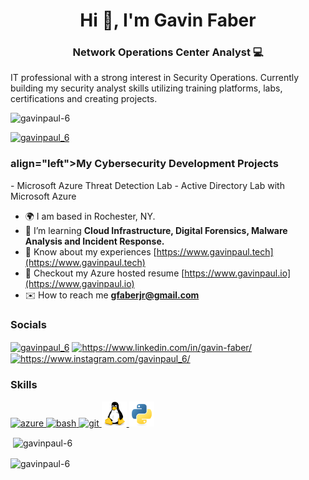<h1 align="center">Hi 👋, I'm Gavin Faber</h1>
<h3 align="center">Network Operations Center Analyst 💻</h3>

<p>IT professional with a strong interest in Security Operations. Currently building my security analyst skills utilizing training platforms, labs, certifications and creating projects.</p>

<p align="left"> <img src="https://komarev.com/ghpvc/?username=gavinpaul-6&label=Profile%20views&color=0e75b6&style=flat" alt="gavinpaul-6" /> </p>

<p align="left"> <a href="https://twitter.com/gavinpaul_6" target="blank"><img src="https://img.shields.io/twitter/follow/gavinpaul_6?logo=twitter&style=for-the-badge" alt="gavinpaul_6" /></a> </p>


<h3> align="left">My Cybersecurity Development Projects</h3>
- Microsoft Azure Threat Detection Lab 
- Active Directory Lab with Microsoft Azure

- 🌍 I am based in Rochester, NY.
- 🧠 I’m learning **Cloud Infrastructure, Digital Forensics, Malware Analysis and Incident Response.**
- 📝 Know about my experiences [https://www.gavinpaul.tech](https://www.gavinpaul.tech)
- 👾 Checkout my Azure hosted resume [https://www.gavinpaul.io](https://www.gavinpaul.io)
- ✉️ How to reach me **gfaberjr@gmail.com**

<h3 align="left">Socials</h3>
<p align="left">
<a href="https://twitter.com/gavinpaul_6" target="blank"><img align="center" src="https://raw.githubusercontent.com/rahuldkjain/github-profile-readme-generator/master/src/images/icons/Social/twitter.svg" alt="gavinpaul_6" height="30" width="40" /></a>
<a href="https://www.linkedin.com/in/gavin-faber/" target="blank"><img align="center" src="https://raw.githubusercontent.com/rahuldkjain/github-profile-readme-generator/master/src/images/icons/Social/linked-in-alt.svg" alt="https://www.linkedin.com/in/gavin-faber/" height="30" width="40" /></a>
<a href="https://www.instagram.com/gavinpaul_6/" target="blank"><img align="center" src="https://raw.githubusercontent.com/rahuldkjain/github-profile-readme-generator/master/src/images/icons/Social/instagram.svg" alt="https://www.instagram.com/gavinpaul_6/" height="30" width="40" /></a>
</p>

<h3 align="left">Skills</h3>
<p align="left"> <a href="https://azure.microsoft.com/en-in/" target="_blank" rel="noreferrer"> <img src="https://www.vectorlogo.zone/logos/microsoft_azure/microsoft_azure-icon.svg" alt="azure" width="40" height="40"/> </a> <a href="https://www.gnu.org/software/bash/" target="_blank" rel="noreferrer"> <img src="https://www.vectorlogo.zone/logos/gnu_bash/gnu_bash-icon.svg" alt="bash" width="40" height="40"/> </a> <a href="https://git-scm.com/" target="_blank" rel="noreferrer"> <img src="https://www.vectorlogo.zone/logos/git-scm/git-scm-icon.svg" alt="git" width="40" height="40"/> </a> <a href="https://www.linux.org/" target="_blank" rel="noreferrer"> <img src="https://raw.githubusercontent.com/devicons/devicon/master/icons/linux/linux-original.svg" alt="linux" width="40" height="40"/> </a> <a href="https://www.python.org" target="_blank" rel="noreferrer"> <img src="https://raw.githubusercontent.com/devicons/devicon/master/icons/python/python-original.svg" alt="python" width="40" height="40"/> </a> </p>


<p>&nbsp;<img align="center" src="https://github-readme-stats.vercel.app/api?username=gavinpaul-6&show_icons=true&locale=en" alt="gavinpaul-6" /></p>

<p><img align="center" src="https://github-readme-streak-stats.herokuapp.com/?user=gavinpaul-6&" alt="gavinpaul-6" /></p>
